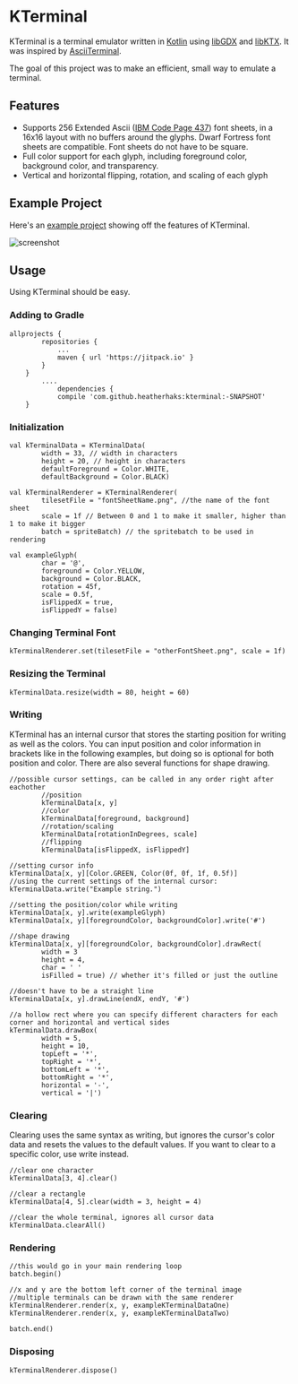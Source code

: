 # KTerminal

KTerminal is a terminal emulator written in [Kotlin](https://kotlinlang.org/) using [libGDX](http://libgdx.badlogicgames.com/) and [libKTX](https://libktx.github.io/). It was inspired by [AsciiTerminal](https://github.com/julianmaster/AsciiTerminal).

The goal of this project was to make an efficient, small way to emulate a terminal.

## Features

- Supports 256 Extended Ascii ([IBM Code Page 437](https://en.wikipedia.org/wiki/Code_page_437)) font sheets, in a 16x16 layout with no buffers around the glyphs. Dwarf Fortress font sheets are compatible. Font sheets do not have to be square.
- Full color support for each glyph, including foreground color, background color, and transparency.
- Vertical and horizontal flipping, rotation, and scaling of each glyph

## Example Project
Here's an [example project](https://github.com/heatherhaks/KTerminalColorPicker/) showing off the features of KTerminal.

![screenshot](https://i.imgur.com/p7YSawF.gif)

## Usage

Using KTerminal should be easy.

### Adding to Gradle

```
allprojects {
        repositories {
            ...
            maven { url 'https://jitpack.io' }
        }
    }
        ....
            dependencies {
            compile 'com.github.heatherhaks:kterminal:-SNAPSHOT'
    }
```

### Initialization

```
val kTerminalData = KTerminalData(
        width = 33, // width in characters
        height = 20, // height in characters
        defaultForeground = Color.WHITE,
        defaultBackground = Color.BLACK)

val kTerminalRenderer = KTerminalRenderer(
        tilesetFile = "fontSheetName.png", //the name of the font sheet
        scale = 1f // Between 0 and 1 to make it smaller, higher than 1 to make it bigger
        batch = spriteBatch) // the spritebatch to be used in rendering
        
val exampleGlyph(
        char = '@',
        foreground = Color.YELLOW,
        background = Color.BLACK,
        rotation = 45f,
        scale = 0.5f,
        isFlippedX = true,
        isFlippedY = false)
```

### Changing Terminal Font
```
kTerminalRenderer.set(tilesetFile = "otherFontSheet.png", scale = 1f)
```

### Resizing the Terminal
```
kTerminalData.resize(width = 80, height = 60)
```

### Writing

KTerminal has an internal cursor that stores the starting position for writing as well as the colors. You can input position and color information in brackets like in the following examples, but doing so is optional for both position and color. There are also several functions for shape drawing.

```
//possible cursor settings, can be called in any order right after eachother
        //position
        kTerminalData[x, y]
        //color
        kTerminalData[foreground, background]
        //rotation/scaling
        kTerminalData[rotationInDegrees, scale]
        //flipping
        kTerminalData[isFlippedX, isFlippedY]
        
//setting cursor info
kTerminalData[x, y][Color.GREEN, Color(0f, 0f, 1f, 0.5f)]
//using the current settings of the internal cursor:
kTerminalData.write("Example string.")

//setting the position/color while writing
kTerminalData[x, y].write(exampleGlyph)
kTerminalData[x, y][foregroundColor, backgroundColor].write('#')

//shape drawing
kTerminalData[x, y][foregroundColor, backgroundColor].drawRect(
        width = 3
        height = 4,
        char = ' '
        isFilled = true) // whether it's filled or just the outline
        
//doesn't have to be a straight line
kTerminalData[x, y].drawLine(endX, endY, '#')

//a hollow rect where you can specify different characters for each corner and horizontal and vertical sides
kTerminalData.drawBox(
        width = 5,
        height = 10,
        topLeft = '*',
        topRight = '*',
        bottomLeft = '*',
        bottomRight = '*',
        horizontal = '-',
        vertical = '|')
```

### Clearing

Clearing uses the same syntax as writing, but ignores the cursor's color data and resets the values to the default values. If you want to clear to a specific color, use write instead.

```
//clear one character
kTerminalData[3, 4].clear()

//clear a rectangle
kTerminalData[4, 5].clear(width = 3, height = 4)

//clear the whole terminal, ignores all cursor data
kTerminalData.clearAll()
```

### Rendering

```
//this would go in your main rendering loop
batch.begin()

//x and y are the bottom left corner of the terminal image
//multiple terminals can be drawn with the same renderer
kTerminalRenderer.render(x, y, exampleKTerminalDataOne)
kTerminalRenderer.render(x, y, exampleKTerminalDataTwo)

batch.end()
```

### Disposing

```
kTerminalRenderer.dispose()
```
